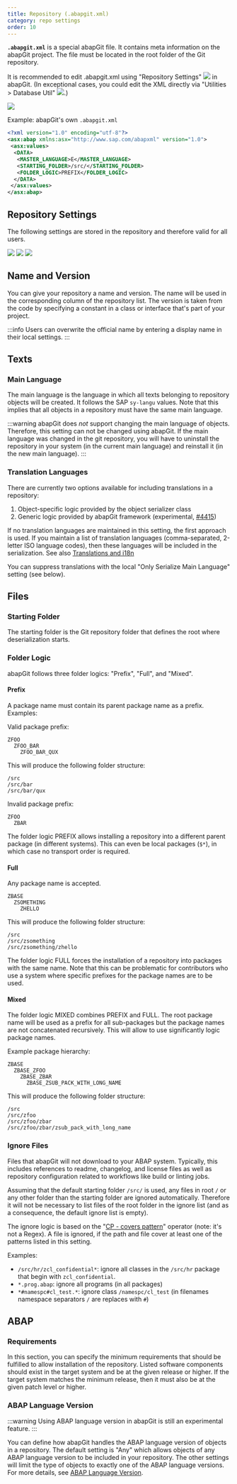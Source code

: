 ```yaml
---
title: Repository (.abapgit.xml)
category: repo settings
order: 10
---
```


**`.abapgit.xml`** is a special abapGit file. It contains meta information on the abapGit project. The file must be located in the root folder of the Git repository.

It is recommended to edit .abapgit.xml using "Repository Settings" ![](/img/repo_settings.png) in abapGit.
(In exceptional cases, you could edit the XML directly via "Utilities > Database Util" ![](/img/utilities.png).)

![](/img/repo_settings_menu.png)

Example: abapGit's own `.abapgit.xml`

```xml
<?xml version="1.0" encoding="utf-8"?>
<asx:abap xmlns:asx="http://www.sap.com/abapxml" version="1.0">
 <asx:values>
  <DATA>
   <MASTER_LANGUAGE>E</MASTER_LANGUAGE>
   <STARTING_FOLDER>/src/</STARTING_FOLDER>
   <FOLDER_LOGIC>PREFIX</FOLDER_LOGIC>
  </DATA>
 </asx:values>
</asx:abap>
```

## Repository Settings

The following settings are stored in the repository and therefore valid for all users.

![](/img/repo_settings_abapgit_xml.png)
![](/img/repo_settings_abapgit_xml_2.png)
![](/img/repo_settings_abapgit_xml_3.png)

## Name and Version

You can give your repository a name and version. The name will be used in the corresponding column of the repository list. The version is taken from the code by specifying a constant in a class or interface that's part of your project.

:::info
Users can overwrite the official name by entering a display name in their local settings.
:::

## Texts

### Main Language

The main language is the language in which all texts belonging to repository objects will be created. It follows the SAP `sy-langu` values. Note that this implies that all objects in a repository must have the same main language.

:::warning
abapGit does *not* support changing the main language of objects. Therefore, this setting can not be changed using abapGit. If the main language was changed in the git repository, you will have to uninstall the repository in your system (in the current main language) and reinstall it (in the new main language).
:::

### Translation Languages

There are currently two options available for including translations in a repository:

1. Object-specific logic provided by the object serializer class
2. Generic logic provided by abapGit framework (experimental, [#4415](https://github.com/abapGit/abapGit/pull/4415))

If no translation languages are maintained in this setting, the first approach is used. If you maintain a list of translation languages (comma-separated, 2-letter ISO language codes), then these languages will be included in the serialization. See also [Translations and i18n](/user-guide/reference/translations.md)

You can suppress translations with the local "Only Serialize Main Language" setting (see below).

## Files

### Starting Folder

The starting folder is the Git repository folder that defines the root where deserialization starts.

### Folder Logic

abapGit follows three folder logics: "Prefix", "Full", and "Mixed".

#### Prefix

A package name must contain its parent package name as a prefix. Examples:

Valid package prefix:

```
ZFOO
  ZFOO_BAR
    ZFOO_BAR_QUX
```

This will produce the following folder structure:

```
/src
/src/bar
/src/bar/qux
```

Invalid package prefix:

```
ZFOO
  ZBAR
```

The folder logic PREFIX allows installing a repository into a different parent package (in different systems). This can even be local packages (`$*`), in which case no transport order is required.

#### Full

Any package name is accepted.

```
ZBASE
  ZSOMETHING
    ZHELLO
```

This will produce the following folder structure:

```
/src
/src/zsomething
/src/zsomething/zhello
```

The folder logic FULL forces the installation of a repository into packages with the same name. Note that this can be problematic for contributors who use a system where specific prefixes for the package names are to be used.

#### Mixed

The folder logic MIXED combines PREFIX and FULL. The root package name will be used as a prefix for all sub-packages but the package names are not concatenated recursively. This will allow to use significantly logic package names.

Example package hierarchy:

```
ZBASE
  ZBASE_ZFOO
    ZBASE_ZBAR
      ZBASE_ZSUB_PACK_WITH_LONG_NAME
```

This will produce the following folder structure:

```
/src
/src/zfoo
/src/zfoo/zbar
/src/zfoo/zbar/zsub_pack_with_long_name
```

### Ignore Files

Files that abapGit will not download to your ABAP system. Typically, this includes references to readme, changelog, and license
files as well as repository configuration related to workflows like build or linting jobs.

Assuming that the default starting folder `/src/` is used, any files in root `/` or any other folder than the starting folder are ignored automatically. Therefore it will not be necessary to list files of the root folder in the ignore list (and as a consequence, the default ignore list is empty).

The ignore logic is based on the "[CP - covers pattern](https://help.sap.com/doc/abapdocu_latest_index_htm/LATEST/en-US/ABENLOGEXP_STRINGS.html)" operator (note: it's not a Regex). A file is ignored, if the path and file cover at least one of the patterns listed in this setting.

Examples: 

- `/src/hr/zcl_confidential*`:  ignore all classes in the `/src/hr` package that begin with `zcl_confidential`.
- `*.prog.abap`: ignore all programs (in all packages)
- `*#namespc#cl_test.*`: ignore class `/namespc/cl_test` (in filenames namespace separators `/` are replaces with `#`)

## ABAP

### Requirements

In this section, you can specify the minimum requirements that should be fulfilled to allow installation of the repository. Listed software components should exist in the target system and be at the given release or higher. If the target system matches the minimum release, then it must also be at the given patch level or higher.

### ABAP Language Version

:::warning
Using ABAP language version in abapGit is still an experimental feature. 
:::

You can define how abapGit handles the ABAP language version of objects in a repository. The default setting is "Any" which allows objects of any ABAP language version to be included in your repository. The other settings will limit the type of objects to exactly one of the ABAP language versions. For more details, see [ABAP Language Version](/user-guide/reference/abap-language-version.md).
